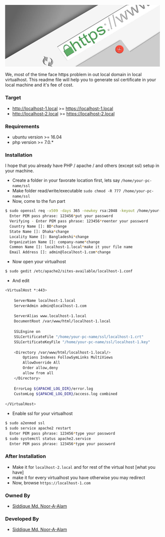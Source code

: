 <p align="center">
  <a href="https://nasiddique.com">
  	<img src="https-ssl-virtual-host-apache.jpeg">
  </a>
</p>

We, most of the time face https problem in out local domain in local virtualhost. This readme file will help you to generate ssl certificate in your local machine and it's fee of cost.

### Target
* http://localhost-1.local >= https://localhost-1.local
* http://localhost-2.local >= https://localhost-2.local

### Requirements
* ubuntu version >= 16.04
* php version >= 7.0.*

### Installation

I hope that you already have PHP / apache / and others (except ssl) setup in your machine.
* Create a folder in your favorate location first, lets say `/home/your-pc-name/ssl`
* Make folder read/write/executable `sudo chmod -R 777 /home/your-pc-name/ssl`
* Now, come to the fun part 

```sh
$ sudo openssl req -x509 -days 365 -newkey rsa:2048 -keyout /home/your-pc-name/ssl/localhost-1.key -out /home/your-pc-name/ssl/localhost-1.crt
  Enter PEM pass phrase: 123456*put your password
  Verifying - Enter PEM pass phrase: 123456*reenter your password
  Country Name []: BD*change
  State Name []: Dhaka*change
  Locality Name []: Bangladeshi*change
  Organization Name []: company-name*change
  Common Name []: localhost-1.local*make it your file name
  Email Address []: admin@localhost-1.com*change
```

* Now open your virtualhost
```sh
$ sudo gedit /etc/apache2/sites-available/localhost-1.conf
```
*  And edit
```sh
<VirtualHost *:443>

	ServerName localhost-1.local
	ServerAdmin admin@localhost-1.com
	
	ServerAlias www.localhost-1.local
	DocumentRoot /var/www/html/localhost-1.local

	SSLEngine on
	SSLCertificateFile "/home/your-pc-name/ssl/localhost-1.crt"
	SSLCertificateKeyFile "/home/your-pc-name/ssl/localhost-1.key"

	<Directory /var/www/html/localhost-1.local/>
		Options Indexes FollowSymLinks MultiViews
		AllowOverride All
		Order allow,deny
		allow from all
	</Directory>

	ErrorLog ${APACHE_LOG_DIR}/error.log
	CustomLog ${APACHE_LOG_DIR}/access.log combined

</VirtualHost>
```
* Enable ssl for your virtualhost
```sh
$ sudo a2enmod ssl
$ sudo service apache2 restart
  Enter PEM pass phrase: 123456*type your password
$ sudo systemctl status apache2.service
  Enter PEM pass phrase: 123456*type your password
```

### After Installation

* Make it for `localhost-2.local` and for rest of the virtual host [what you have]
* make it for every virtualhost you have otherwise you may redirect
* Now, browse `https://localhost-1.com`

### Owned By
* [Siddique Md. Noor-A-Alam](https://www.nasiddique.com)

### Developed By
* [Siddique Md. Noor-A-Alam](https://www.nasiddique.com)